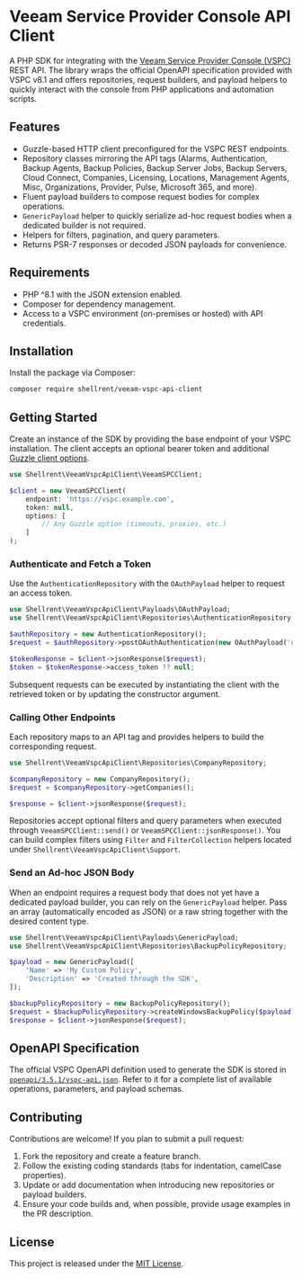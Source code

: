 # Veeam Service Provider Console API Client

A PHP SDK for integrating with the [Veeam Service Provider Console (VSPC)](https://www.veeam.com/service-provider-console.html) REST API. The library wraps the official OpenAPI specification provided with VSPC v8.1 and offers repositories, request builders, and payload helpers to quickly interact with the console from PHP applications and automation scripts.

## Features
- Guzzle-based HTTP client preconfigured for the VSPC REST endpoints.
- Repository classes mirroring the API tags (Alarms, Authentication, Backup Agents, Backup Policies, Backup Server Jobs, Backup Servers, Cloud Connect, Companies, Licensing, Locations, Management Agents, Misc, Organizations, Provider, Pulse, Microsoft 365, and more).
- Fluent payload builders to compose request bodies for complex operations.
- `GenericPayload` helper to quickly serialize ad-hoc request bodies when a dedicated builder is not required.
- Helpers for filters, pagination, and query parameters.
- Returns PSR-7 responses or decoded JSON payloads for convenience.

## Requirements
- PHP ^8.1 with the JSON extension enabled.
- Composer for dependency management.
- Access to a VSPC environment (on-premises or hosted) with API credentials.

## Installation
Install the package via Composer:

```bash
composer require shellrent/veeam-vspc-api-client
```

## Getting Started
Create an instance of the SDK by providing the base endpoint of your VSPC installation. The client accepts an optional bearer token and additional [Guzzle client options](https://docs.guzzlephp.org/en/stable/request-options.html).

```php
use Shellrent\VeeamVspcApiClient\VeeamSPCClient;

$client = new VeeamSPCClient(
    endpoint: 'https://vspc.example.com',
    token: null,
    options: [
        // Any Guzzle option (timeouts, proxies, etc.)
    ]
);
```

### Authenticate and Fetch a Token
Use the `AuthenticationRepository` with the `OAuthPayload` helper to request an access token.

```php
use Shellrent\VeeamVspcApiClient\Payloads\OAuthPayload;
use Shellrent\VeeamVspcApiClient\Repositories\AuthenticationRepository;

$authRepository = new AuthenticationRepository();
$request = $authRepository->postOAuthAuthentication(new OAuthPayload('username', 'password'));

$tokenResponse = $client->jsonResponse($request);
$token = $tokenResponse->access_token ?? null;
```

Subsequent requests can be executed by instantiating the client with the retrieved token or by updating the constructor argument.

### Calling Other Endpoints
Each repository maps to an API tag and provides helpers to build the corresponding request.

```php
use Shellrent\VeeamVspcApiClient\Repositories\CompanyRepository;

$companyRepository = new CompanyRepository();
$request = $companyRepository->getCompanies();

$response = $client->jsonResponse($request);
```

Repositories accept optional filters and query parameters when executed through `VeeamSPCClient::send()` or `VeeamSPCClient::jsonResponse()`. You can build complex filters using `Filter` and `FilterCollection` helpers located under `Shellrent\VeeamVspcApiClient\Support`.

### Send an Ad-hoc JSON Body
When an endpoint requires a request body that does not yet have a dedicated payload builder, you can rely on the `GenericPayload` helper. Pass an array (automatically encoded as JSON) or a raw string together with the desired content type.

```php
use Shellrent\VeeamVspcApiClient\Payloads\GenericPayload;
use Shellrent\VeeamVspcApiClient\Repositories\BackupPolicyRepository;

$payload = new GenericPayload([
    'Name' => 'My Custom Policy',
    'Description' => 'Created through the SDK',
]);

$backupPolicyRepository = new BackupPolicyRepository();
$request = $backupPolicyRepository->createWindowsBackupPolicy($payload);
$response = $client->jsonResponse($request);
```

## OpenAPI Specification
The official VSPC OpenAPI definition used to generate the SDK is stored in [`openapi/3.5.1/vspc-api.json`](openapi/3.5.1/vspc-api.json). Refer to it for a complete list of available operations, parameters, and payload schemas.

## Contributing
Contributions are welcome! If you plan to submit a pull request:

1. Fork the repository and create a feature branch.
2. Follow the existing coding standards (tabs for indentation, camelCase properties).
3. Update or add documentation when introducing new repositories or payload builders.
4. Ensure your code builds and, when possible, provide usage examples in the PR description.

## License
This project is released under the [MIT License](LICENSE.md).
